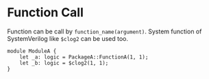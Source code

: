 # Function Call

Function can be call by `function_name(argument)`.
System function of SystemVerilog like `$clog2` can be used too.

```veryl,playground
module ModuleA {
    let _a: logic = PackageA::FunctionA(1, 1);
    let _b: logic = $clog2(1, 1);
}
```

